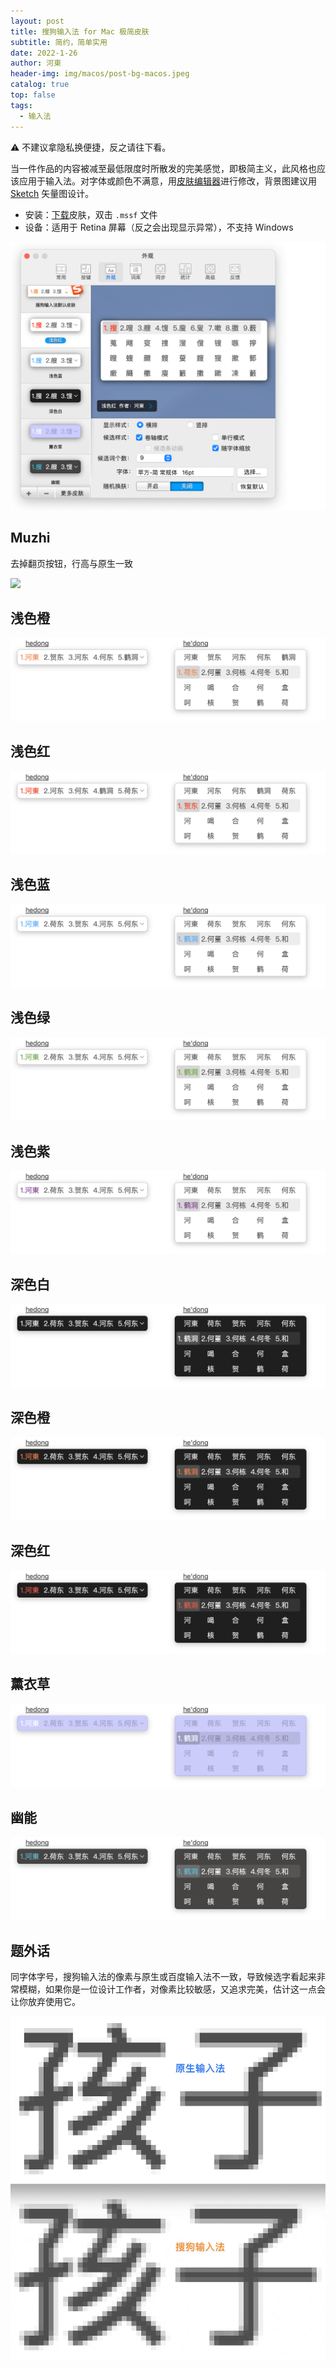 ```yaml
---
layout: post
title: 搜狗输入法 for Mac 极简皮肤
subtitle: 简约，简单实用
date: 2022-1-26
author: 河東
header-img: img/macos/post-bg-macos.jpeg
catalog: true
top: false
tags:
  - 输入法
---
```


⚠️ 不建议拿隐私换便捷，反之请往下看。

当一件作品的内容被减至最低限度时所散发的完美感觉，即极简主义，此风格也应该应用于输入法。对字体或颜色不满意，用[皮肤编辑器](https://pinyin.sogou.com/mac/skineditor.php)进行修改，背景图建议用 [Sketch](https://www.sketch.com/) 矢量图设计。

- 安装：[下载](https://github.com/ssnhd/sogou-skin/archive/refs/heads/main.zip)皮肤，双击 `.mssf` 文件
- 设备：适用于 Retina 屏幕（反之会出现显示异常），不支持 Windows

![](/img/sogou/01.png)

## Muzhi

去掉翻页按钮，行高与原生一致

![](https://i.imgur.com/LnJepP0.png)



## 浅色橙

![](/img/sogou/浅色橙.png)

## 浅色红

![](/img/sogou/浅色红.png)

## 浅色蓝

![](/img/sogou/浅色蓝.png)

## 浅色绿

![](/img/sogou/浅色绿.png)

## 浅色紫

![](/img/sogou/浅色紫.png)

## 深色白

![](/img/sogou/深色白.png)

## 深色橙

![](/img/sogou/深色橙.png)

## 深色红

![](/img/sogou/深色红.png)

## 薰衣草

![](/img/sogou/薰衣草.png)

## 幽能

![](/img/sogou/幽能.png)

## 题外话

同字体字号，搜狗输入法的像素与原生或百度输入法不一致，导致候选字看起来非常模糊，如果你是一位设计工作者，对像素比较敏感，又追求完美，估计这一点会让你放弃使用它。

![](/img/sogou/搜狗皮肤模糊.png)
